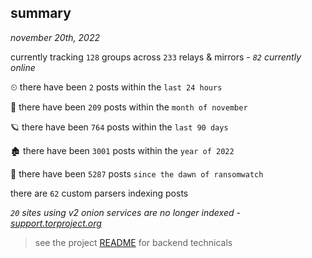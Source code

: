 
## summary
_november 20th, 2022_

currently tracking `128` groups across `233` relays & mirrors - _`82` currently online_

⏲ there have been `2` posts within the `last 24 hours`

🦈 there have been `209` posts within the `month of november`

🪐 there have been `764` posts within the `last 90 days`

🏚 there have been `3001` posts within the `year of 2022`

🦕 there have been `5287` posts `since the dawn of ransomwatch`

there are `62` custom parsers indexing posts

_`20` sites using v2 onion services are no longer indexed - [support.torproject.org](https://support.torproject.org/onionservices/v2-deprecation/)_

> see the project [README](https://github.com/joshhighet/ransomwatch#ransomwatch--) for backend technicals
